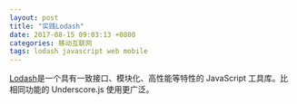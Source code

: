 ```yaml
---
layout: post
title: "实践Lodash"
date: 2017-08-15 09:03:13 +0800
categories: 移动互联网
tags: lodash javascript web mobile
---
```


[Lodash](https://lodash.com/)是一个具有一致接口、模块化、高性能等特性的 JavaScript 工具库。比相同功能的 Underscore.js 使用更广泛。